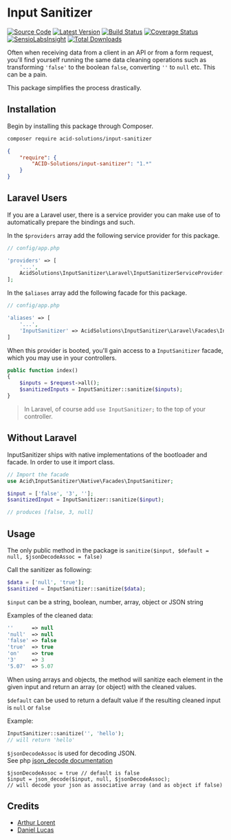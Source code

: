 # Input Sanitizer

[![Source Code](https://img.shields.io/badge/source-ACID--Solutions%2Finput--sanitizer-blue.svg)](https://github.com/ACID-Solutions/input-sanitizer)
[![Latest Version](https://img.shields.io/github/release/ACID-Solutions/input-sanitizer.svg?style=flat-square)](https://github.com/ACID-Solutions/input-sanitizer/releases)
[![Build Status](https://img.shields.io/travis/ACID-Solutions/input-sanitizer.svg?style=flat-square)](https://travis-ci.org/ACID-Solutions/input-sanitizer)
[![Coverage Status](https://img.shields.io/scrutinizer/coverage/g/ACID-Solutions/input-sanitizer.svg?style=flat-square)](https://scrutinizer-ci.com/g/ACID-Solutions/input-sanitizer/code-structure)
[![SensioLabsInsight](https://insight.sensiolabs.com/projects/3c577754-9101-4473-abb2-50155ed67282/small.png)](https://insight.sensiolabs.com/projects/3c577754-9101-4473-abb2-50155ed67282)
[![Total Downloads](https://img.shields.io/packagist/dt/ACID-Solutions/input-sanitizer.svg?style=flat-square)](https://packagist.org/packages/ACID-Solutions/input-sanitizer)

Often when receiving data from a client in an API or from a form request, you'll find yourself running the same data
cleaning operations such as transforming `'false'` to the boolean `false`, converting `''` to `null` etc. This can be a pain.

This package simplifies the process drastically.

## Installation

Begin by installing this package through Composer.

```bash
composer require acid-solutions/input-sanitizer
```

```json
{
    "require": {
        "ACID-Solutions/input-sanitizer": "1.*"
    }
}
```

## Laravel Users

If you are a Laravel user, there is a service provider you can make use of to automatically prepare the bindings and
such.

In the `$providers` array add the following service provider for this package.

```php
// config/app.php

'providers' => [
    '...',
    AcidSolutions\InputSanitizer\Laravel\InputSanitizerServiceProvider::class
];
```

In the `$aliases` array add the following facade for this package.

```php
// config/app.php

'aliases' => [
    '...',
    'InputSanitizer' => AcidSolutions\InputSanitizer\Laravel\Facades\InputSanitizer::class
]
```

When this provider is booted, you'll gain access to a `InputSanitizer` facade, which you may use in your controllers.

```php
public function index()
{
    $inputs = $request->all();
    $sanitizedInputs = InputSanitizer::sanitize($inputs);
}
```

> In Laravel, of course add `use InputSanitizer;` to the top of your controller.

## Without Laravel

InputSanitizer ships with native implementations of the bootloader and facade. In order to use it import class.

```php
// Import the facade
use Acid\InputSanitizer\Native\Facades\InputSanitizer;

$input = ['false', '3', ''];
$sanitizedInput = InputSanitizer::sanitize($input);

// produces [false, 3, null]
```

## Usage

The only public method in the package is `sanitize($input, $default = null, $jsonDecodeAssoc = false)`

Call the sanitizer as following:

```php
$data = ['null', 'true'];
$sanitized = InputSanitizer::sanitize($data);
```

`$input` can be a string, boolean, number, array, object or JSON string

Examples of the cleaned data:

```php
''      => null
'null'  => null
'false' => false
'true'  => true
'on'    => true
'3'     => 3
'5.07'  => 5.07
```

When using arrays and objects, the method will sanitize each element in the given input and return an array (or object)
with the cleaned values.

`$default` can be used to return a default value if the resulting cleaned input is `null` or `false`

Example:

```php
InputSanitizer::sanitize('', 'hello');
// will return 'hello'
```

`$jsonDecodeAssoc` is used for decoding JSON.  
See php [json_decode documentation](http://php.net/manual/en/function.json-decode.php)

```
$jsonDecodeAssoc = true // default is false
$input = json_decode($input, null, $jsonDecodeAssoc);
// will decode your json as associative array (and as object if false)
```

## Credits

- [Arthur Lorent](https://github.com/Okipa)
- [Daniel Lucas](https://github.com/daniel-chris-lucas)
